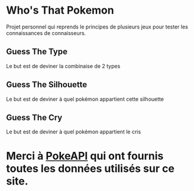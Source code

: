 # Who's That Pokemon

Projet personnel qui reprends le principes de plusieurs jeux pour tester les connaissances de connaisseurs.

## Guess The Type
Le but est de deviner la combinaise de 2 types 

## Guess The Silhouette
Le but est de deviner à quel pokémon appartient cette silhouette

## Guess The Cry
Le but est de deviner à quel pokémon appartient le cris


# Merci à [PokeAPI](https://pokeapi.co/) qui ont fournis toutes les données utilisés sur ce site.
